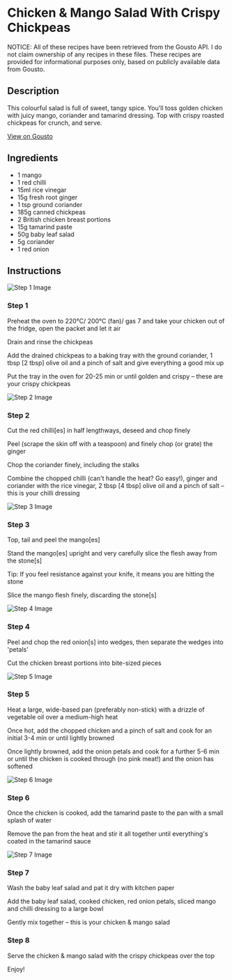 # Chicken & Mango Salad With Crispy Chickpeas

NOTICE: All of these recipes have been retrieved from the Gousto API. I do not claim ownership of any recipes in these files. These recipes are provided for informational purposes only, based on publicly available data from Gousto.

## Description

This colourful salad is full of sweet, tangy spice. You'll toss golden chicken with juicy mango, coriander and tamarind dressing. Top with crispy roasted chickpeas for crunch, and serve. 

[View on Gousto](https://www.gousto.co.uk/recipes/cookbook/chicken-mango-salad-with-crispy-chickpeas)

## Ingredients

- 1 mango
- 1 red chilli
- 15ml rice vinegar
- 15g fresh root ginger
- 1 tsp ground coriander
- 185g canned chickpeas
- 2 British chicken breast portions
- 15g tamarind paste
- 50g baby leaf salad
- 5g coriander
- 1 red onion

## Instructions

![Step 1 Image](https://production-media.gousto.co.uk/cms/recipe-step-image/Step-1-1687173440458-x200.jpg)

### Step 1

Preheat the oven to 220°C/ 200°C (fan)/ gas 7 and take your chicken out of the fridge, open the packet and let it air

Drain and rinse the chickpeas

Add the drained chickpeas to a baking tray with the ground coriander, 1 tbsp <span class="text-danger">[2 tbsp] </span>olive oil and a pinch of salt and give everything a good mix up

Put the tray in the oven for 20-25 min or until golden and crispy – these are your crispy chickpeas

![Step 2 Image](https://production-media.gousto.co.uk/cms/recipe-step-image/Step-2-1687173443591-x200.jpg)

### Step 2

Cut the red chilli<span class="text-danger">[es]</span> in half lengthways, deseed and chop finely

Peel (scrape the skin off with a teaspoon) and finely chop (or grate) the ginger

Chop the coriander finely, including the stalks

Combine the chopped chilli (can't handle the heat? Go easy!), ginger and coriander with the rice vinegar, 2 tbsp<span class="text-danger"> [4 tbsp]</span> olive oil and a pinch of salt – this is your chilli dressing

![Step 3 Image](https://production-media.gousto.co.uk/cms/recipe-step-image/Step-3-1687173448783-x200.jpg)

### Step 3

Top, tail and peel the mango<span class="text-danger">[es]</span>

Stand the mango<span class="text-danger">[es]</span> upright and very carefully slice the flesh away from the stone<span class="text-danger">[s]</span>

Tip: If you feel resistance against your knife, it means you are hitting the stone

Slice the mango flesh finely, discarding the stone<span class="text-danger">[s]</span>

![Step 4 Image](https://production-media.gousto.co.uk/cms/recipe-step-image/Step-4-1687173451891-x200.jpg)

### Step 4

Peel and chop the red onion<span class="text-danger">[s]</span> into wedges, then separate the wedges into 'petals'

Cut the chicken breast portions into bite-sized pieces

![Step 5 Image](https://production-media.gousto.co.uk/cms/recipe-step-image/Step-5-1687173454942-x200.jpg)

### Step 5

Heat a large, wide-based pan (preferably non-stick) with a drizzle of vegetable oil over a medium-high heat

Once hot, add the chopped chicken and a pinch of salt and cook for an initial 3-4 min or until lightly browned

Once lightly browned, add the onion petals and cook for a further 5-6 min or until the chicken is cooked through (no pink meat!) and the onion has softened

![Step 6 Image](https://production-media.gousto.co.uk/cms/recipe-step-image/Step-6-1687173457982-x200.jpg)

### Step 6

Once the chicken is cooked, add the tamarind paste to the pan with a small splash of water

Remove the pan from the heat and stir it all together until everything's coated in the tamarind sauce

![Step 7 Image](https://production-media.gousto.co.uk/cms/recipe-step-image/Step-7-1687173461165-x200.jpg)

### Step 7

Wash the baby leaf salad and pat it dry with kitchen paper

Add the baby leaf salad, cooked chicken, red onion petals, sliced mango and chilli dressing to a large bowl

Gently mix together – this is your chicken & mango salad

### Step 8

Serve the chicken & mango salad with the crispy chickpeas over the top

Enjoy!

